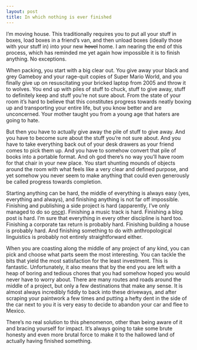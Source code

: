 ```yaml
---
layout: post
title: In which nothing is ever finished
---
```

I’m moving house. This traditionally requires you to put all your stuff in boxes, load boxes in a friend’s van, and then unload boxes (ideally those with your stuff in) into your new <del>hovel</del> home. I am nearing the end of this process, which has reminded me yet again how impossible it is to finish anything. No exceptions.

When packing, you start with a big clear out. You give away your black and grey Gameboy and your rage-quit copies of Super Mario World, and you finally give up on resuscitating your bricked laptop from 2005 and throw it to wolves. You end up with piles of stuff to chuck, stuff to give away, stuff to definitely keep and stuff you’re not sure about. From the state of your room it’s hard to believe that this constitutes progress towards neatly boxing up and transporting your entire life, but you know better and are unconcerned. Your mother taught you from a young age that haters are going to hate.

But then you have to actually give away the pile of stuff to give away. And you have to become sure about the stuff you’re not sure about. And you have to take everything back out of your desk drawers as your friend comes to pick them up. And you have to somehow convert that pile of books into a portable format. And oh god there’s no way you’ll have room for that chair in your new place. You start shunting mounds of objects around the room with what feels like a very clear and defined purpose, and yet somehow you never seem to make anything that could even generously be called progress towards completion.

Starting anything can be hard, the middle of everything is always easy (yes, everything and always), and finishing anything is not far off impossible. Finishing and publishing a side project is hard (apparently, I’ve only managed to do so <a href=“http://www.qcumberclothing.com” target=“_blank”>once</a>). Finishing a music track is hard. Finishing a blog post is hard. I’m sure that everything in every other discipline is hard too. Finishing a corporate tax return is probably hard. Finishing building a house is probably hard. And finishing something to do with anthropological linguistics is probably not entirely straightforward either.

When you are coasting along the middle of any project of any kind, you can pick and choose what parts seem the most interesting. You can tackle the bits that yield the most satisfaction for the least investment. This is fantastic. Unfortunately, it also means that by the end you are left with a heap of boring and tedious chores that you had somehow hoped you would never have to worry about. There are many routes and roads around the middle of a project, but only a few destinations that make any sense. It is almost always incredibly fiddly to back into these driveways, and after scraping your paintwork a few times and putting a hefty dent in the side of the car next to you it is very easy to decide to abandon your car and flee to Mexico.

There’s no real solution to this phenomenon, other than being aware of it and bracing yourself for impact. It’s always going to take some brute honesty and even more brutal force to make it to the hallowed land of actually having finished something.
